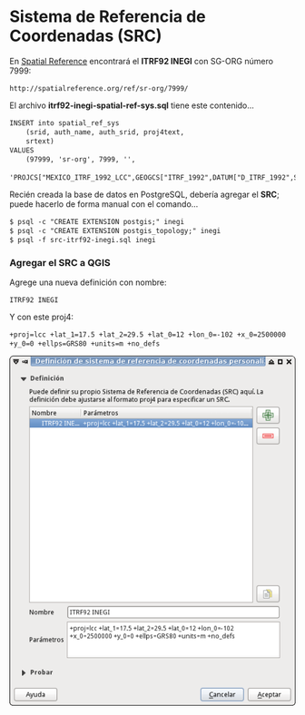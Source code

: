 
# Sistema de Referencia de Coordenadas (SRC)

En [Spatial Reference](http://spatialreference.org/) encontrará el **ITRF92 INEGI** con SG-ORG número 7999:

    http://spatialreference.org/ref/sr-org/7999/

El archivo **itrf92-inegi-spatial-ref-sys.sql** tiene este contenido...

    INSERT into spatial_ref_sys
        (srid, auth_name, auth_srid, proj4text,
        srtext)
    VALUES
        (97999, 'sr-org', 7999, '',
        'PROJCS["MEXICO_ITRF_1992_LCC",GEOGCS["ITRF_1992",DATUM["D_ITRF_1992",SPHEROID["GRS_1980",6378137.0,298.257222101]],PRIMEM["Greenwich",0.0],UNIT["Degree",0.0174532925199433]],PROJECTION["Lambert_Conformal_Conic"],PARAMETER["False_Easting",2500000.0],PARAMETER["False_Northing",0.0],PARAMETER["Central_Meridian",-102.0],PARAMETER["Standard_Parallel_1",17.5],PARAMETER["Standard_Parallel_2",29.5],PARAMETER["Latitude_Of_Origin",12.0],UNIT["Meter",1.0],AUTHORITY["INEGI","200007"]]');

Recién creada la base de datos en PostgreSQL, debería agregar el **SRC**; puede hacerlo de forma manual con el comando...

    $ psql -c "CREATE EXTENSION postgis;" inegi
    $ psql -c "CREATE EXTENSION postgis_topology;" inegi
    $ psql -f src-itrf92-inegi.sql inegi


### Agregar el SRC a QGIS

Agrege una nueva definición con nombre:

    ITRF92 INEGI

Y con este proj4:

    +proj=lcc +lat_1=17.5 +lat_2=29.5 +lat_0=12 +lon_0=-102 +x_0=2500000 +y_0=0 +ellps=GRS80 +units=m +no_defs

![QGIS SRC ITRF92 INEGI](imagenes/qgis-src-itrf92-inegi.png)
